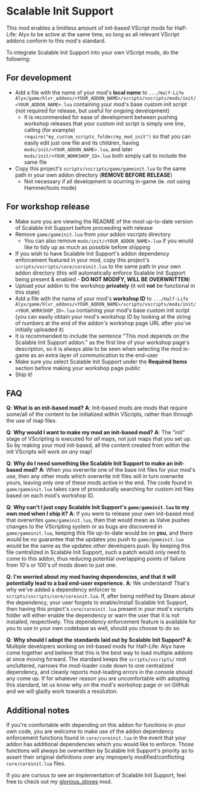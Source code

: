 # Scalable Init Support
This mod enables a limitless amount of init-based VScript mods for Half-Life: Alyx to be active at the same time, so long as all relevant VScript addons conform to this mod's standard.

To integrate Scalable Init Support into your own VScript mods, do the following:

## For development
* Add a file with the name of your mod's **local name** to `.../Half-Life Alyx/game/hlvr_addons/<YOUR_ADDON_NAME>/scripts/vscripts/mods/init/<YOUR_ADDON_NAME>.lua` containing your mod's base custom init script (not required for release, but useful for ongoing development)
    * It is recommended for ease of development between pushing workshop releases that your custom init script is simply one line, calling (for example) `require("my_custom_scripts_folder/my_mod_init")` so that you can easily edit just one file and its children, having `mods/init/<YOUR_ADDON_NAME>.lua`, and later `mods/init/<YOUR_WORKSHOP_ID>.lua` both simply call to include the same file
* Copy this project's `scripts/vscripts/game/gameinit.lua` to the same path in your own addon directory (**REMOVE BEFORE RELEASE**)
    * Not necessary if all development is ocurring in-game (ie. not using Hammer/tools mode)

## For workshop release
* Make sure you are viewing the README of the most up-to-date version of Scalable Init Support before proceeding with release
* Remove `game/gameinit.lua` from _your_ addon vscripts directory
    * You can also remove `mods/init/<YOUR_ADDON_NAME>.lua` if you would like to tidy up as much as possible before shipping
* If you wish to have Scalable Init Support's addon dependency enforcement featured in your mod, copy this project's `scripts/vscripts/core/coreinit.lua` to the same path in your own addon directory (this will automatically enforce Scalable Init Support being present & enabled - **DO NOT MODIFY, WILL BE OVERWRITTEN**)
* Upload your addon to the workshop **privately** (it will **not** be functional in this state)
* Add a file with the name of your mod's **workshop ID** to `.../Half-Life Alyx/game/hlvr_addons/<YOUR_ADDON_NAME>/scripts/vscripts/mods/init/<YOUR_WORKSHOP_ID>.lua` containing your mod's base custom init script (you can easily obtain your mod's workshop ID by looking at the string of numbers at the end of the addon's workshop page URL after you've initially uploaded it)
* It is recommended to include the sentence "This mod depends on the Scalable Init Support addon." as the first line of your workshop page's description, so it is always able to be seen when selecting the mod in-game as an extra layer of communication to the end-user
* Make sure you select Scalable Init Support under the **Required Items** section before making your workshop page public
* Ship it!

## FAQ
**Q**: **What is an init-based mod?**
**A**: Init-based mods are mods that require some/all of the content to be initialized within VScripts, rather than through the use of map files.

**Q**: **Why would I want to make my mod an init-based mod?**
**A**: The "init" stage of VScripting is executed for _all_ maps, not just maps that you set up.  So by making your mod init-based, all the content created from within the init VScripts will work on _any_ map!

**Q**: **Why do I need something like Scalable Init Support to make an init-based mod?**
**A**: When you overwrite one of the base init files for your mod's use, then any other mods which overwrite init files will in turn overwrite yours, leaving only one of these mods active in the end.  The code found in `game/gameinit.lua` takes care of procedurally searching for custom init files based on each mod's workshop ID.

**Q**: **Why can't I just copy Scalable Init Support's `game/gameinit.lua` to my own mod when I ship it?**
**A**: If you were to release your own init-based mod that overwrites `game/gameinit.lua`, then that would mean as Valve pushes changes to the VScripting system or as bugs are discovered in `game/gameinit.lua`, keeping this file up-to-date would be on **you**, and there would be no guarantee that the updates _you_ push to `game/gameinit.lua` would be the same as the updates _other_ developers push.  By keeping this file centralized in Scalable Init Support, such a patch would only need to come to _this_ addon, thus reducing potential overlapping points of failure from 10's or 100's of mods down to just one.

**Q**: **I'm worried about my mod having dependencies, and that it will potentially lead to a bad end-user experience.**
**A**: We understand!  That's why we've added a dependency enforcer to `scripts/vscripts/core/coreinit.lua`.  If, after being notified by Steam about the dependency, your user forgets to enable/install Scalable Init Support, then having this project's `core/coreinit.lua` present in _your_ mod's vscripts folder will either enable the dependency or warn the user that it is not installed, respectively.  This dependency enforcement feature is available for you to use in your own codebase as well, should you choose to do so.

**Q**: **Why should I adopt the standards laid out by Scalable Init Support?**
**A**: Multiple developers working on init-based mods for Half-Life: Alyx have come together and believe that this is the best way to load multiple addons at once moving forward.  The standard keeps the `scripts/vscripts/` root uncluttered, narrows the mod-loader code down to one centralized dependency, and cleanly reports mod-loading errors in the console should any come up.  If for whatever reason you are uncomfortable with adopting this standard, let us know why on the mod's workshop page or on GitHub and we will gladly work towards a resolution.

## Additional notes
If you're comfortable with depending on this addon for functions in your own code, you are welcome to make use of the addon dependency enforcement functions found in `core/coreinit.lua` in the event that your addon has additional dependencies which you would like to enforce.  Those functions will always be overwritten by Scalable Init Support's priority as to assert their original definitions over any improperly modified/conflicting `core/coreinit.lua` files.

If you are curious to see an implementation of Scalable Init Support, feel free to check out my [glorious_gloves](https://github.com/PeterSHollander/glorious_gloves) mod.